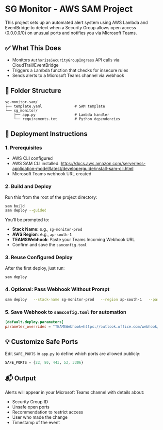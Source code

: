 
# SG Monitor - AWS SAM Project

This project sets up an automated alert system using AWS Lambda and EventBridge to detect when a Security Group allows open access (0.0.0.0/0) on unusual ports and notifies you via Microsoft Teams.

## ✅ What This Does

- Monitors `AuthorizeSecurityGroupIngress` API calls via CloudTrail/EventBridge
- Triggers a Lambda function that checks for insecure rules
- Sends alerts to a Microsoft Teams channel via webhook

## 📁 Folder Structure

```
sg-monitor-sam/
├── template.yaml               # SAM template
└── sg_monitor/
    ├── app.py                  # Lambda handler
    └── requirements.txt        # Python dependencies
```

## 🚀 Deployment Instructions

### 1. Prerequisites

- AWS CLI configured
- AWS SAM CLI installed: https://docs.aws.amazon.com/serverless-application-model/latest/developerguide/install-sam-cli.html
- Microsoft Teams webhook URL created

### 2. Build and Deploy

Run this from the root of the project directory:

```bash
sam build
sam deploy --guided
```

You’ll be prompted to:

- **Stack Name**: e.g., `sg-monitor-prod`
- **AWS Region**: e.g., `ap-south-1`
- **TEAMSWebhook**: Paste your Teams Incoming Webhook URL
- Confirm and save the `samconfig.toml`

### 3. Reuse Configured Deploy

After the first deploy, just run:

```bash
sam deploy
```

### 4. Optional: Pass Webhook Without Prompt

```bash
sam deploy   --stack-name sg-monitor-prod   --region ap-south-1   --parameter-overrides TEAMSWebhook=https://outlook.office.com/webhook/YOUR-WEBHOOK   --capabilities CAPABILITY_IAM
```

### 5. Save Webhook to `samconfig.toml` for automation

```toml
[default.deploy.parameters]
parameter_overrides = "TEAMSWebhook=https://outlook.office.com/webhook/YOUR-WEBHOOK"
```

## 💡 Customize Safe Ports

Edit `SAFE_PORTS` in `app.py` to define which ports are allowed publicly:
```python
SAFE_PORTS = {22, 80, 443, 53, 3306}
```

## 📬 Output

Alerts will appear in your Microsoft Teams channel with details about:

- Security Group ID
- Unsafe open ports
- Recommendation to restrict access
- User who made the change
- Timestamp of the event
